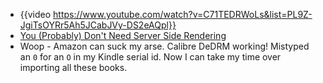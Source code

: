 - {{video https://www.youtube.com/watch?v=C71TEDRWoLs&list=PL9Z-JgiTsOYRr5Ah5JCabJVy-DS2eAQpl}}
- [You (Probably) Don&#x27;t Need Server Side Rendering](https://meanderingthoughts.hashnode.dev/you-probably-dont-need-server-side-rendering)
- Woop - Amazon can suck my arse.  Calibre DeDRM working! Mistyped an `0` for an `O` in my Kindle serial id. Now I can take my time over importing all these books.